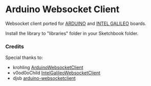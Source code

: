 Arduino Websocket Client
========================

Websocket client ported for [ARDUINO](http://arduino.cc) and [INTEL GALILEO](http://arduino.cc/en/ArduinoCertified/IntelGalileo) boards.

Install the library to "libraries" folder in your Sketchbook folder. 

### Credits
Special thanks to:
  - krohling [ArduinoWebsocketClient](https://github.com/krohling/ArduinoWebsocketClient)
  - v0od0oChild [IntelGalileoWebsocketClient](https://github.com/v0od0oChild/IntelGalileoWebsocketClient)
  - djsb [arduino-websocketclient](https://github.com/djsb/arduino-websocketclient)
